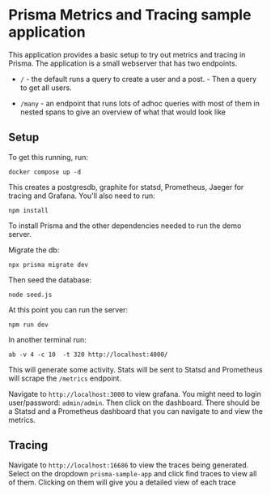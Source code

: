 # Prisma Metrics and Tracing sample application

This application provides a basic setup to try out metrics and tracing in Prisma.
The application is a small webserver that has two endpoints.

- `/` - the default runs a query to create a user and a post. - Then a query to get all users.

- `/many` - an endpoint that runs lots of adhoc queries with most of them in nested
  spans to give an overview of what that would look like

## Setup

To get this running, run:

```
docker compose up -d
```

This creates a postgresdb, graphite for statsd, Prometheus, Jaeger for tracing and Grafana. You'll also need to run:

```
npm install
```

To install Prisma and the other dependencies needed to run the demo server.

Migrate the db:

```
npx prisma migrate dev
```

Then seed the database:

```
node seed.js
```

At this point you can run the server:

```
npm run dev
```

In another terminal run:

```
ab -v 4 -c 10  -t 320 http://localhost:4000/
```

This will generate some activity. Stats will be sent to Statsd and Prometheus will scrape the `/metrics` endpoint.

Navigate to `http://localhost:3000` to view grafana. You might need to login user/password: `admin/admin`.
Then click on the dashboard. There should be a Statsd and a Prometheus dashboard that you can navigate to and view the metrics.

## Tracing

Navigate to `http://localhost:16686` to view the traces being generated. Select on the dropdown `prisma-sample-app` and click
find traces to view all of them. Clicking on them will give you a detailed view of each trace
